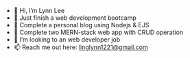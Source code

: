 - 👋 Hi, I’m Lynn Lee
- 🌱 Just finish a web development bootcamp
- 🌱 Complete a personal blog using Nodejs & EJS 
- 🌱 Complete two MERN-stack web app with CRUD operation
- 💞️ I’m looking to an web developer job
- 📫 Reach me out here: linglynn1221@gmail.com

<!---
LynnLee93/LynnLee93 is a ✨ special ✨ repository because its `README.md` (this file) appears on your GitHub profile.
You can click the Preview link to take a look at your changes.
--->

